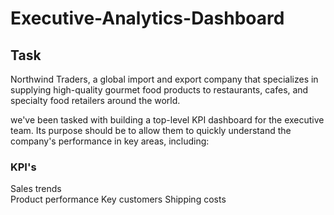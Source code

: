 # Executive-Analytics-Dashboard

## Task
Northwind Traders, a global import and export company that specializes in supplying high-quality gourmet food products to restaurants, cafes, and specialty food retailers around the world.

we've been tasked with building a top-level KPI dashboard for the executive team. Its purpose should be to allow them to quickly understand the company's performance in key areas, including:

### KPI's
Sales trends<br>
Product performance
Key customers
Shipping costs


